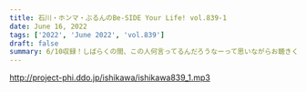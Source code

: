 ```yaml
---
title: 石川・ホンマ・ぶるんのBe-SIDE Your Life! vol.839-1
date: June 16, 2022
tags: ['2022', 'June 2022', 'vol.839']
draft: false
summary: 6/10収録！しばらくの間、この人何言ってるんだろうなーって思いながらお聴きください！…って、いつも通りですね。
---
```


http://project-phi.ddo.jp/ishikawa/ishikawa839_1.mp3